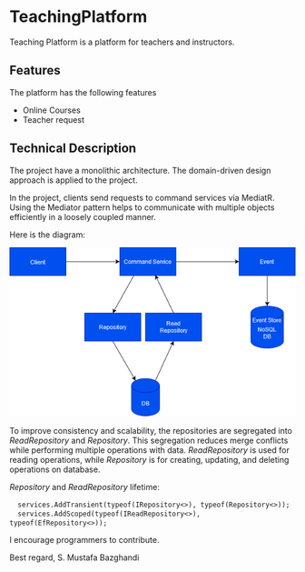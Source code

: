 # TeachingPlatform

Teaching Platform is a platform for teachers and instructors. 

## Features
The platform has the following features
- Online Courses
- Teacher request

## Technical Description

The project have a monolithic architecture. The domain-driven design approach is applied to the project.

In the project, clients send requests to command services via MediatR. Using the Mediator pattern helps to communicate with multiple objects efficiently in a loosely coupled manner.

Here is  the diagram:

![DDD](https://github.com//mustafas18/TeachingPlatform/blob/master/DesignDiagram.png?raw=true)

To improve consistency and scalability, the repositories are segregated into *ReadRepository* and *Repository*. This segregation reduces merge conflicts while performing multiple operations with data. *ReadRepository* is used for reading operations, while *Repository* is for creating, updating, and deleting operations on database.

*Repository* and *ReadRepository* lifetime:
```
  services.AddTransient(typeof(IRepository<>), typeof(Repository<>));
  services.AddScoped(typeof(IReadRepository<>), typeof(EfRepository<>));
```

I encourage programmers to contribute.

Best regard,
S. Mustafa Bazghandi
